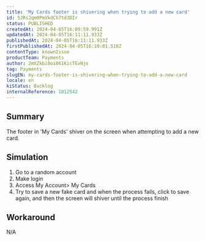 ```yaml
---
title: 'My Cards footer is shivering when trying to add a new card'
id: 5JRsJqm0PmVkdCh7td3DIr
status: PUBLISHED
createdAt: 2024-04-05T16:09:59.991Z
updatedAt: 2024-04-05T16:11:11.933Z
publishedAt: 2024-04-05T16:11:11.933Z
firstPublishedAt: 2024-04-05T16:10:01.510Z
contentType: knownIssue
productTeam: Payments
author: 2mXZkbi0oi061KicTExNjo
tag: Payments
slugEN: my-cards-footer-is-shivering-when-trying-to-add-a-new-card
locale: en
kiStatus: Backlog
internalReference: 1012542
---
```


## Summary


The footer in 'My Cards' shiver on the screen when attempting to add a new card.


##

## Simulation



1. Go to a random account
2. Make login
3. Access My Account> My Cards
4. Try to save a new fake card and when the process fails, click to save again, and then the screen will shiver until the process finish


##

## Workaround


N/A




